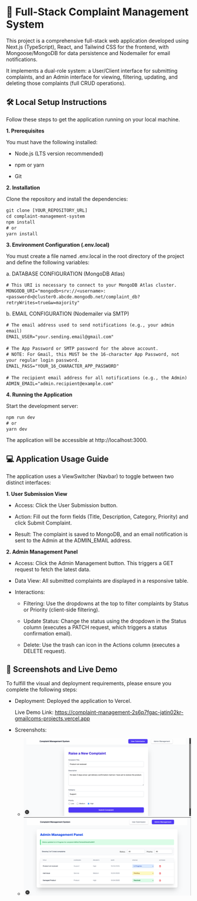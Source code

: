 # 💼 Full-Stack Complaint Management System

This project is a comprehensive full-stack web application developed using Next.js (TypeScript), React, and Tailwind CSS for the frontend, with Mongoose/MongoDB for data persistence and Nodemailer for email notifications.

It implements a dual-role system: a User/Client interface for submitting complaints, and an Admin interface for viewing, filtering, updating, and deleting those complaints (full CRUD operations).

## 🛠️ Local Setup Instructions

Follow these steps to get the application running on your local machine.

**1. Prerequisites**

You must have the following installed:

- Node.js (LTS version recommended)

- npm or yarn

- Git

**2. Installation**

Clone the repository and install the dependencies:
```
git clone [YOUR_REPOSITORY_URL]
cd complaint-management-system
npm install
# or
yarn install
```

**3. Environment Configuration (.env.local)**

You must create a file named .env.local in the root directory of the project and define the following variables:

a. DATABASE CONFIGURATION (MongoDB Atlas)
```
# This URI is necessary to connect to your MongoDB Atlas cluster.
MONGODB_URI="mongodb+srv://<username>:<password>@cluster0.abcde.mongodb.net/complaint_db?retryWrites=true&w=majority"
```

b. EMAIL CONFIGURATION (Nodemailer via SMTP)
```
# The email address used to send notifications (e.g., your admin email)
EMAIL_USER="your.sending.email@gmail.com" 

# The App Password or SMTP password for the above account. 
# NOTE: For Gmail, this MUST be the 16-character App Password, not your regular login password.
EMAIL_PASS="YOUR_16_CHARACTER_APP_PASSWORD" 

# The recipient email address for all notifications (e.g., the Admin)
ADMIN_EMAIL="admin.recipient@example.com"
```

**4. Running the Application**

Start the development server:
```
npm run dev
# or
yarn dev
```

The application will be accessible at http://localhost:3000.

## 💻 Application Usage Guide

The application uses a ViewSwitcher (Navbar) to toggle between two distinct interfaces:

**1. User Submission View**

- Access: Click the User Submission button.

- Action: Fill out the form fields (Title, Description, Category, Priority) and click Submit Complaint.

- Result: The complaint is saved to MongoDB, and an email notification is sent to the Admin at the ADMIN_EMAIL address.

**2. Admin Management Panel**

- Access: Click the Admin Management button. This triggers a GET request to fetch the latest data.

- Data View: All submitted complaints are displayed in a responsive table.

- Interactions:

  - Filtering: Use the dropdowns at the top to filter complaints by Status or Priority (client-side filtering).

  - Update Status: Change the status using the dropdown in the Status column (executes a PATCH request, which triggers a status confirmation email).

  - Delete: Use the trash can icon in the Actions column (executes a DELETE request).

## 📸 Screenshots and Live Demo

To fulfill the visual and deployment requirements, please ensure you complete the following steps:

- Deployment: Deployed the application to Vercel.

  Live Demo Link: https://complaint-management-2s6p7fgac-jatin02kr-gmailcoms-projects.vercel.app

- Screenshots:
   - ![User Form screenshot](public/user.png)
   - ![Admin Tabel Screenshot](public/admin.png)
  
